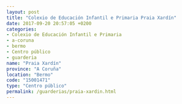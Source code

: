 ```yaml
---
layout: post
title: "Colexio de Educación Infantil e Primaria Praia Xardín"
date: 2017-09-20 20:57:05 +0200
categories:
- Colexio de Educación Infantil e Primaria
- a-coruna
- bermo
- Centro público
- guarderia
name: "Praia Xardín"
province: "A Coruña"
location: "Bermo"
code: "15001471"
type: "Centro público"
permalink: /guarderias/praia-xardin.html
---
```

